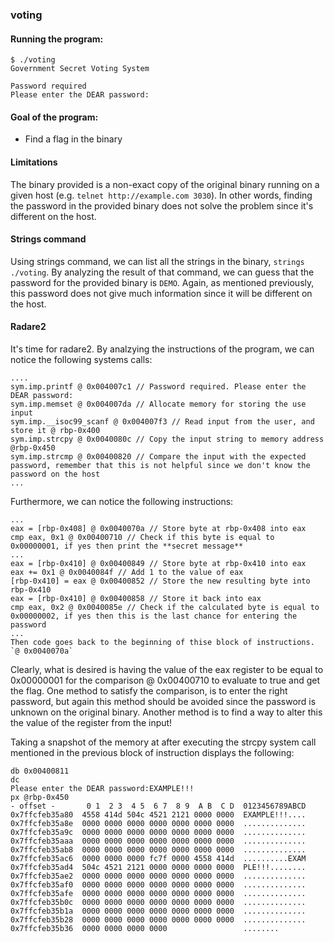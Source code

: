 ### voting

#### Running the program:
```
$ ./voting 
Government Secret Voting System

Password required
Please enter the DEAR password:
```
#### Goal of the program:
- Find a flag in the binary 

#### Limitations
The binary provided is a non-exact copy of the original binary running on a given host (e.g. `telnet http://example.com 3030`). 
In other words, finding the password in the provided binary does not solve the problem since it's different on the host.

#### Strings command
Using strings command, we can list all the strings in the binary, `strings ./voting`. By analyzing the result of that command,
we can guess that the password for the provided binary is `DEMO`. Again, as mentioned previously, this password does not give
much information since it will be different on the host.

#### Radare2
It's time for radare2. By analzying the instructions of the program, we can notice the following systems calls:
```
....
sym.imp.printf @ 0x004007c1 // Password required. Please enter the DEAR password:
sym.imp.memset @ 0x004007da // Allocate memory for storing the use input
sym.imp.__isoc99_scanf @ 0x004007f3 // Read input from the user, and store it @ rbp-0x400
sym.imp.strcpy @ 0x0040080c // Copy the input string to memory address @rbp-0x450
sym.imp.strcmp @ 0x00400820 // Compare the input with the expected password, remember that this is not helpful since we don't know the password on the host
...
```
Furthermore, we can notice the following instructions:
```
...
eax = [rbp-0x408] @ 0x0040070a // Store byte at rbp-0x408 into eax
cmp eax, 0x1 @ 0x00400710 // Check if this byte is equal to 0x00000001, if yes then print the **secret message**
...
eax = [rbp-0x410] @ 0x00400849 // Store byte at rbp-0x410 into eax
eax += 0x1 @ 0x0040084f // Add 1 to the value of eax
[rbp-0x410] = eax @ 0x00400852 // Store the new resulting byte into rbp-0x410
eax = [rbp-0x410] @ 0x00400858 // Store it back into eax
cmp eax, 0x2 @ 0x0040085e // Check if the calculated byte is equal to 0x00000002, if yes then this is the last chance for entering the password 
...
Then code goes back to the beginning of thise block of instructions. `@ 0x0040070a`
```
Clearly, what is desired is having the value of the eax register to be equal to 0x00000001 for the comparison @ 0x00400710 
to evaluate to true and get the flag. One method to satisfy the comparison, is to enter the right password, but again this 
method should be avoided since the password is unknown on the original binary. Another method is to find a way to alter 
this the value of the register from the input!

Taking a snapshot of the memory at after executing the strcpy system call mentioned in the previous block of instruction 
displays the following:
```
db 0x00400811
dc
Please enter the DEAR password:EXAMPLE!!!
px @rbp-0x450
- offset -       0 1  2 3  4 5  6 7  8 9  A B  C D  0123456789ABCD
0x7ffcfeb35a80  4558 414d 504c 4521 2121 0000 0000  EXAMPLE!!!....
0x7ffcfeb35a8e  0000 0000 0000 0000 0000 0000 0000  ..............
0x7ffcfeb35a9c  0000 0000 0000 0000 0000 0000 0000  ..............
0x7ffcfeb35aaa  0000 0000 0000 0000 0000 0000 0000  ..............
0x7ffcfeb35ab8  0000 0000 0000 0000 0000 0000 0000  ..............
0x7ffcfeb35ac6  0000 0000 0000 fc7f 0000 4558 414d  ..........EXAM
0x7ffcfeb35ad4  504c 4521 2121 0000 0000 0000 0000  PLE!!!........
0x7ffcfeb35ae2  0000 0000 0000 0000 0000 0000 0000  ..............
0x7ffcfeb35af0  0000 0000 0000 0000 0000 0000 0000  ..............
0x7ffcfeb35afe  0000 0000 0000 0000 0000 0000 0000  ..............
0x7ffcfeb35b0c  0000 0000 0000 0000 0000 0000 0000  ..............
0x7ffcfeb35b1a  0000 0000 0000 0000 0000 0000 0000  ..............
0x7ffcfeb35b28  0000 0000 0000 0000 0000 0000 0000  ..............
0x7ffcfeb35b36  0000 0000 0000 0000                 ........      
```
